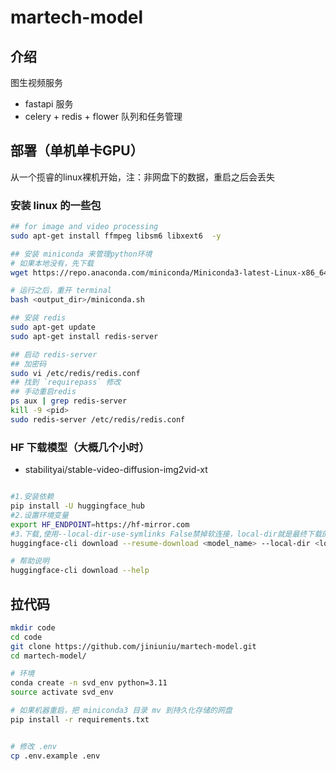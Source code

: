 # martech-model

## 介绍
图生视频服务
- fastapi 服务
- celery + redis + flower 队列和任务管理


## 部署（单机单卡GPU）
从一个揽睿的linux裸机开始，注：非网盘下的数据，重启之后会丢失


### 安装 linux 的一些包
```bash
## for image and video processing
sudo apt-get install ffmpeg libsm6 libxext6  -y

## 安装 miniconda 来管理python环境
# 如果本地没有，先下载
wget https://repo.anaconda.com/miniconda/Miniconda3-latest-Linux-x86_64.sh -O <output_dir>/miniconda.sh

# 运行之后，重开 terminal
bash <output_dir>/miniconda.sh

## 安装 redis
sudo apt-get update
sudo apt-get install redis-server

## 启动 redis-server
## 加密码
sudo vi /etc/redis/redis.conf
## 找到 `requirepass` 修改
## 手动重启redis
ps aux | grep redis-server
kill -9 <pid>
sudo redis-server /etc/redis/redis.conf
```

### HF 下载模型（大概几个小时）
- stabilityai/stable-video-diffusion-img2vid-xt
```bash

#1.安装依赖
pip install -U huggingface_hub
#2.设置环境变量
export HF_ENDPOINT=https://hf-mirror.com
#3.下载,使用--local-dir-use-symlinks False禁掉软连接，local-dir就是最终下载的路径，而不是链接到.cache/huggingface
huggingface-cli download --resume-download <model_name> --local-dir <local_dir> --local-dir-use-symlinks False

# 帮助说明
huggingface-cli download --help

```



## 拉代码
```sh
mkdir code
cd code
git clone https://github.com/jiniuniu/martech-model.git 
cd martech-model/

# 环境
conda create -n svd_env python=3.11
source activate svd_env

# 如果机器重启，把 miniconda3 目录 mv 到持久化存储的网盘
pip install -r requirements.txt


# 修改 .env
cp .env.example .env
```
